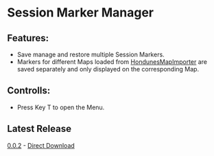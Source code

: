 ﻿# Session Marker Manager

## Features:
- Save manage and restore multiple Session Markers.
- Markers for different Maps loaded from [HondunesMapImporter](https://docs.google.com/document/d/1bBGqVBJqjeHdboppNXkOSALLz4EvdsqwzhnMYy-6UBE/edit) are saved separately and only displayed on the corresponding Map.

## Controlls:
- Press Key T to open the Menu.

## Latest Release
[0.0.2](https://github.com/DanielKIWI/SkaterXL-Modding/releases/tag/XLShredSessionMarkerManager-0.0.2) - [Direct Download](https://github.com/DanielKIWI/SkaterXL-Modding/releases/download/XLShredSessionMarkerManager-0.0.2/XLShredSessionMarkerManager-0.0.2.zip)
